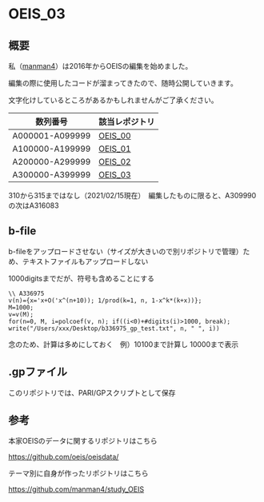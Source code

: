 # OEIS_03

## 概要

私（[manman4](https://github.com/manman4)）は2016年からOEISの編集を始めました。

編集の際に使用したコードが溜まってきたので、随時公開していきます。

文字化けしているところがあるかもしれませんがご了承ください。

|  数列番号  |  該当レポジトリ  |
| ---- | ---- |
|  A000001-A099999  |  [OEIS_00](https://github.com/manman4/OEIS_00)  |
|  A100000-A199999  |  [OEIS_01](https://github.com/manman4/OEIS_01)  |
|  A200000-A299999  |  [OEIS_02](https://github.com/manman4/OEIS_02)  |
|  A300000-A399999  |  [OEIS_03](https://github.com/manman4/OEIS_03)  |

310から315まではなし（2021/02/15現在）　編集したものに限ると、A309990の次はA316083

## b-file

b-fileをアップロードさせない（サイズが大きいので別リポジトリで管理）ため、テキストファイルもアップロードしない

1000digitsまでだが、符号も含めることにする

```PARI:
\\ A336975
v(n)={x='x+O('x^(n+10)); 1/prod(k=1, n, 1-x^k*(k+x))};
M=1000;
v=v(M);
for(n=0, M, i=polcoef(v, n); if((i<0)+#digits(i)>1000, break); write("/Users/xxx/Desktop/b336975_gp_test.txt", n, " ", i))
```

念のため、計算は多めにしておく　例）10100まで計算し 10000まで表示

## .gpファイル

このリポジトリでは、PARI/GPスクリプトとして保存

## 参考

本家OEISのデータに関するリポジトリはこちら

https://github.com/oeis/oeisdata/

テーマ別に自身が作ったリポジトリはこちら

https://github.com/manman4/study_OEIS
